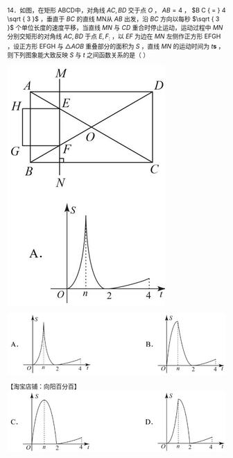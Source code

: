 14．如图，在矩形 ABCD中，对角线 $A C , B D$ 交于点 $O$ ， $A B = 4$ ， $B C { = } 4 \sqrt { 3 }$ ，垂直于 $B C$ 的直线 MN从 $A B$ 出发，沿 $B C$ 方向以每秒 $\sqrt { 3 }$ 个单位长度的速度平移，当直线 $M N$ 与 $C D$ 重合时停止运动，运动过程中 $M N$ 分别交矩形的对角线 $A C , B D$ 于点 $E , F _ { : }$ ，以 $E F$ 为边在 $M N$ 左侧作正方形 EFGH ，设正方形 EFGH 与 $\triangle A O B$ 重叠部分的面积为 $S$ ，直线 $M N$ 的运动时间为 $t \mathbf { s }$ ，则下列图象能大致反映 $S$ 与 $t$ 之间函数关系的是（ ）

![](<../../qs_image_DB/专题3-5__二次函数压轴：焦点与准线，动点面积，含参二次函数（解析版）/10f65c5f71f85c6b33e046b46dabdaea9b0ee9159afc54b2f8c84fa72832ba53.jpg>)

![](<../../qs_image_DB/专题3-5__二次函数压轴：焦点与准线，动点面积，含参二次函数（解析版）/d08c0aafa8e396b27dbfbea21f6639a0818e1389ce92b4e70a9434a685e2b62e.jpg>)

【淘宝店铺：向阳百分百】
![](<../../qs_image_DB/专题3-5__二次函数压轴：焦点与准线，动点面积，含参二次函数（解析版）/1a1e6b7fd8065a787728febc0b15b89858ebb031680d20c2d8ad44baea53c5a9.jpg>)
